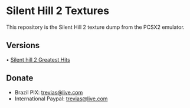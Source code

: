 # Silent Hill 2 Textures
This repository is the Silent Hill 2 texture dump from the PCSX2 emulator.

## Versions
• [Silent hill 2 Greatest Hits](SLUS-20228)

## Donate
 - Brazil
 PIX: trevias@live.com
 - International
 Paypal: trevias@live.com